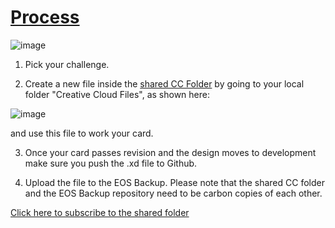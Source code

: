 [Process](https://xd.adobe.com/view/5b99c865-983a-473b-7c5a-8521cf2496f6-2da8/)
====
![image](/uploads/27a330e76ff3a11f260a32bfa71d676c/image.png)

1. Pick your challenge.

2. Create a new file inside the [shared CC Folder](https://adobe.ly/2KP6k9Y) by going to  your local folder "Creative Cloud Files", as shown here:

![image](/uploads/c60450cecc431821aff30b97580cf5f4/image.png)

 and use this file to work your card.   

3. Once your card passes revision and the design moves to development make sure you push the .xd file to Github.

4. Upload the file to the EOS Backup. Please note that the shared CC folder and the EOS Backup repository need to be carbon copies of each other.

[Click here to subscribe to the shared folder](https://adobe.ly/2KP6k9Y)
